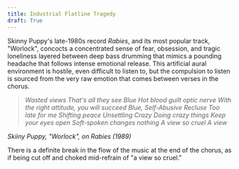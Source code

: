 ```yaml
---
title: Industrial Flatline Tragedy
draft: True
---
```


Skinny Puppy's late-1980s record _Rabies_, and its most popular track, "Worlock", concocts a concentrated sense of fear, obsession, and tragic loneliness layered between deep bass drumming that mimics a pounding headache that follows intense emotional release. This artificial aural environment is hostile, even difficult to listen to, but the compulsion to listen is sourced from the very raw emotion that comes between verses in the chorus.

> _Wasted views_
> _That's all they see Blue_ 
> _Hot blood guilt optic nerve_
> _With the right attitude, you will succeed Blue,_
> _Self-Abusive_
> _Recluse_
> _Too late for me_
> _Shifting peace_
> _Unsettling_
> _Crazy_
> _Doing crazy things_
> _Keep your eyes open_
> _Soft-spoken changes nothing_
> _A view so cruel_
> _A view_

_Skiiny Puppy, "Worlock", on Rabies (1989)_

There is a definite break in the flow of the music at the end of the chorus, as if being cut off and choked mid-refrain of "a view so cruel."
